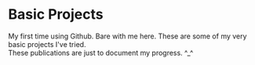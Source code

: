 # Basic Projects
My first time using Github. Bare with me here.
These are some of my very basic projects I've tried.
<br>These publications are just to document my progress. ^_^
